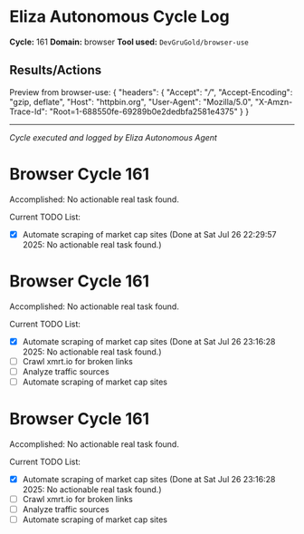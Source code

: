 # Eliza Autonomous Cycle Log

**Cycle:** 161
**Domain:** browser
**Tool used:** `DevGruGold/browser-use`

## Results/Actions
Preview from browser-use:
{
  "headers": {
    "Accept": "*/*", 
    "Accept-Encoding": "gzip, deflate", 
    "Host": "httpbin.org", 
    "User-Agent": "Mozilla/5.0", 
    "X-Amzn-Trace-Id": "Root=1-688550fe-69289b0e2dedbfa2581e4375"
  }
}


---
*Cycle executed and logged by Eliza Autonomous Agent*

# Browser Cycle 161

Accomplished: No actionable real task found.

Current TODO List:

- [x] Automate scraping of market cap sites  (Done at Sat Jul 26 22:29:57 2025: No actionable real task found.)

# Browser Cycle 161

Accomplished: No actionable real task found.

Current TODO List:

- [x] Automate scraping of market cap sites  (Done at Sat Jul 26 23:16:28 2025: No actionable real task found.)
- [ ] Crawl xmrt.io for broken links
- [ ] Analyze traffic sources
- [ ] Automate scraping of market cap sites

# Browser Cycle 161

Accomplished: No actionable real task found.

Current TODO List:

- [x] Automate scraping of market cap sites  (Done at Sat Jul 26 23:16:28 2025: No actionable real task found.)
- [ ] Crawl xmrt.io for broken links
- [ ] Analyze traffic sources
- [ ] Automate scraping of market cap sites